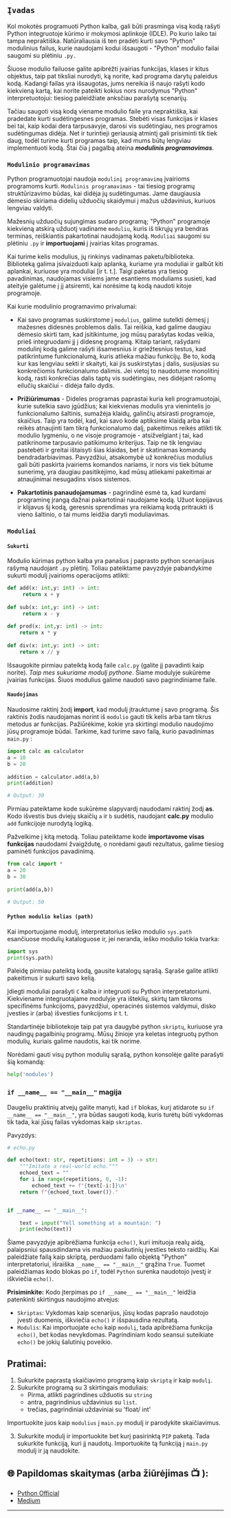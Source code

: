 ## `Įvadas`
Kol mokotės programuoti Python kalba, gali būti prasminga visą kodą rašyti Python integruotoje kūrimo ir mokymosi aplinkoje (IDLE). Po kurio laiko tai tampa nepraktiška. Natūraliausia iš ten pradėti kurti savo "Python" modulinius failus, kurie naudojami kodui išsaugoti - "Python" modulio failai saugomi su plėtiniu `.py.`

Šiuose modulio failuose galite apibrėžti įvairias funkcijas, klases ir kitus objektus, taip pat tiksliai nurodyti, ką norite, kad programa darytų paleidus kodą. Kadangi failas yra išsaugotas, jums nereikia iš naujo rašyti kodo kiekvieną kartą, kai norite pateikti kokius nors nurodymus "Python" interpretuotojui: tiesiog paleidžiate anksčiau parašytą scenarijų.

Tačiau saugoti visą kodą viename modulio faile yra nepraktiška, kai pradedate kurti sudėtingesnes programas. Stebėti visas funkcijas ir klases bei tai, kaip kodai dera tarpusavyje, darosi vis sudėtingiau, nes programos sudėtingumas didėja. Net ir turintieji geriausią atmintį gali prisiminti tik tiek daug, todėl turime kurti programas taip, kad mums būtų lengviau implementuoti kodą.
Štai čia į pagalbą ateina **_modulinis programavimas_**.

### `Modulinio programavimas`
Python programuotojai naudoja `modulinį programavimą` įvairioms programoms kurti. `Modulinis programavimas` - tai tiesiog programų struktūrizavimo būdas, kai didėja jų sudėtingumas. Jame daugiausia dėmesio skiriama didelių užduočių skaidymui į mažus uždavinius, kuriuos lengviau valdyti.

Mažesnių užduočių sujungimas sudaro programą; "Python" programoje kiekvieną atskirą užduotį vadiname `moduliu`, kuris iš tikrųjų yra bendras terminas, reiškiantis pakartotinai naudojamą kodą. `Moduliai` saugomi su plėtiniu `.py` ir **importuojami** į įvairias kitas programas.

Kai turime kelis modulius, jų rinkinys vadinamas paketu/biblioteka. Biblioteką galima įsivaizduoti kaip aplanką, kuriame yra moduliai ir galbūt kiti aplankai, kuriuose yra moduliai [ir t. t.]. Taigi paketas yra tiesiog pavadinimas, naudojamas visiems jame esantiems moduliams susieti, kad ateityje galėtume į jį atsiremti, kai norėsime tą kodą naudoti kitoje programoje.

Kai kurie modulinio programavimo privalumai:
* Kai savo programas suskirstome į `modulius`, galime sutelkti dėmesį į mažesnes didesnės problemos dalis. Tai reiškia, kad galime daugiau dėmesio skirti tam, kad įsitikintume, jog mūsų parašytas kodas veikia, prieš integruodami jį į didesnę programą. Kitaip tariant, rašydami modulinį kodą galime rašyti išsamesnius ir griežtesnius testus, kad patikrintume funkcionalumą, kuris atlieka mažiau funkcijų.
Be to, kodą kur kas lengviau sekti ir skaityti, kai jis suskirstytas į dalis, susijusias su konkrečiomis funkcionalumo dalimis. Jei vietoj to naudotume monolitinį kodą, rasti konkrečias dalis taptų vis sudėtingiau, nes didėjant rašomų eilučių skaičiui - didėja failo dydis.

* **Prižiūrimumas** - Dideles programas paprastai kuria keli programuotojai, kurie sutelkia savo įgūdžius; kai kiekvienas modulis yra vienintelis jo funkcionalumo šaltinis, sumažėja klaidų, galinčių atsirasti programoje, skaičius. Taip yra todėl, kad, kai savo kode aptiksime klaidą arba kai reikės atnaujinti tam tikrą funkcionalumo dalį, pakeitimus reikės atlikti tik modulio lygmeniu, o ne visoje programoje - atsižvelgiant į tai, kad patikrinome tarpusavio patikimumo kriterijus.
Taip ne tik lengviau pastebėti ir greitai ištaisyti šias klaidas, bet ir skatinamas komandų bendradarbiavimas. Pavyzdžiui, atsakomybė už konkrečius modulius gali būti paskirta įvairiems komandos nariams, ir nors vis tiek būtume sunerimę, yra daugiau pasitikėjimo, kad mūsų atliekami pakeitimai ar atnaujinimai nesugadins visos sistemos.

* **Pakartotinis panaudojamumas** - pagrindinė esmė ta, kad kurdami programinę įrangą dažnai pakartotinai naudojame kodą. Užuot kopijavus ir klijavus šį kodą, geresnis sprendimas yra reikiamą kodą pritraukti iš vieno šaltinio, o tai mums leidžia daryti moduliavimas.

### `Moduliai`

#### `Sukurti`

Modulio kūrimas python kalba yra panašus į paprasto python scenarijaus rašymą naudojant `.py` plėtinį. Toliau pateiktame pavyzdyje pabandykime sukurti modulį įvairioms operacijoms atlikti:

```python
def add(x: int,y: int) -> int:
     return x + y
 
def sub(x: int,y: int) -> int:
     return x - y
 
def prod(x: int,y: int) -> int:
    return x * y
 
def div(x: int,y: int) -> int:
    return x // y
```
Išsaugokite pirmiau pateiktą kodą faile `calc.py` (galite jį pavadinti kaip norite). _Taip mes sukuriame modulį pythone_. Šiame modulyje sukūrėme įvairias funkcijas. Šiuos modulius galime naudoti savo pagrindiniame faile.

#### `Naudojimas`
Naudosime raktinį žodį **import**, kad modulį įtrauktume į savo programą. Šis raktinis žodis naudojamas norint iš `modulio` gauti tik kelis arba tam tikrus metodus ar funkcijas. Pažiūrėkime, kokie yra skirtingi modulio naudojimo jūsų programoje būdai. Tarkime, kad turime savo failą, kurio pavadinimas `main.py` :
```python
import calc as calculator
a = 10
b = 20
 
addition = calculator.add(a,b)
print(addition)

# Output: 30
```

Pirmiau pateiktame kode sukūrėme slapyvardį naudodami raktinį žodį **as**. Kodo išvestis bus dviejų skaičių `a` ir `b` sudėtis, naudojant **calc.py** modulio `add` funkcijoje nurodytą logiką.

Pažvelkime į kitą metodą. Toliau pateiktame kode **importavome visas funkcijas** naudodami žvaigždutę, o norėdami gauti rezultatus, galime tiesiog paminėti funkcijos pavadinimą.

```python
from calc import *
a = 20
b = 30
 
print(add(a,b))

# Output: 50
```

#### `Python modulio kelias (path)`
Kai importuojame modulį, interpretatorius ieško modulio `sys.path` esančiuose modulių kataloguose ir, jei neranda, ieško modulio tokia tvarka:


```python
import sys 
print(sys.path)
```
Paleidę pirmiau pateiktą kodą, gausite katalogų sąrašą. Sąraše galite atlikti pakeitimus ir sukurti savo kelią.

Įdiegti moduliai parašyti `C` kalba ir integruoti su Python interpretatoriumi. Kiekviename integruotajame modulyje yra išteklių, skirtų tam tikroms specifinėms funkcijoms, pavyzdžiui, operacinės sistemos valdymui, disko įvesties ir (arba) išvesties funkcijoms ir t. t.

Standartinėje bibliotekoje taip pat yra daugybė python `skriptų`, kuriuose yra naudingų pagalbinių programų. Mūsų žinioje yra keletas integruotų python modulių, kuriais galime naudotis, kai tik norime.

Norėdami gauti visų python modulių sąrašą, python konsolėje galite parašyti šią komandą:


```python
help('modules')
```

### `if __name__ == "__main__"` magija
Daugeliu praktinių atvejų galite manyti, kad `if` blokas, kurį atidarote su `if __name__ == "__main__"`, yra būdas saugoti kodą, kuris turėtų būti vykdomas tik tada, kai jūsų failas vykdomas kaip `skriptas`.

Pavyzdys:

```python
# echo.py

def echo(text: str, repetitions: int = 3) -> str:
    """Imitate a real-world echo."""
    echoed_text = ""
    for i in range(repetitions, 0, -1):
        echoed_text += f"{text[-i:]}\n"
    return f"{echoed_text.lower()}."


if __name__ == "__main__":

    text = input("Yell something at a mountain: ")
    print(echo(text))
```
Šiame pavyzdyje apibrėžiama funkcija `echo()`, kuri imituoja realų aidą, palaipsniui spausdindama vis mažiau paskutinių įvesties teksto raidžių.
Kai paleidžiate failą kaip skriptą, perduodami failo objektą "Python" interpretatoriui, išraiška `__name__ == "__main__"` grąžina `True`. Tuomet paleidžiamas kodo blokas po `if`, todėl `Python` surenka naudotojo įvestį ir iškviečia `echo()`.

**Prisiminkite:**
Kodo įterpimas po `if __name__ == "__main__"` leidžia patenkinti skirtingus naudojimo atvejus:
 * `Skriptas`: Vykdomas kaip scenarijus, jūsų kodas paprašo naudotojo įvesti duomenis, iškviečia `echo()` ir išspausdina rezultatą.
 * `Modulis`: Kai importuojate `echo` kaip `modulį`, tada apibrėžiama funkcija `echo()`, bet kodas nevykdomas. Pagrindiniam kodo seansui suteikiate 
    `echo()` be jokių šalutinių poveikio.

## Pratimai: 

1) Sukurkite paprastą skaičiavimo programą kaip `skriptą` ir kaip `modulį`.
2) Sukurkite programą su 3 skirtingais moduliais: 
   - Pirma, atlikti pagrindines užduotis su `string`
   - antra, pagrindinius uždavinius su `list`.
   - trečias, pagrindiniai uždaviniai su 'float/ int'

  Importuokite juos kaip `modulius` į `main.py` modulį ir parodykite skaičiavimus.

3) Sukurkite modulį ir importuokite bet kurį pasirinktą `PIP` paketą. Tada sukurkite funkciją, kuri jį naudotų.
  Importuokite tą funkciją į `main.py` modulį ir ją naudokite.

## 🌐 Papildomas skaitymas (arba žiūrėjimas 📺 ):

* [Python Official](https://docs.python.org/3/tutorial/modules.html)
* [Medium](https://medium.com/python-features/understanding-if-name-main-in-python-a37a3d4ab0c3)

***